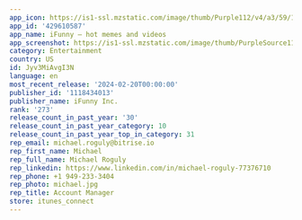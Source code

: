 ```yaml
---
app_icon: https://is1-ssl.mzstatic.com/image/thumb/Purple112/v4/a3/59/1b/a3591b4b-9f6d-0993-2a84-2c2ceff47f4e/AppIcon-0-0-1x_U007emarketing-0-7-0-sRGB-85-220.png/1024x1024bb.png
app_id: '429610587'
app_name: iFunny – hot memes and videos
app_screenshot: https://is1-ssl.mzstatic.com/image/thumb/PurpleSource116/v4/df/a9/e1/dfa9e159-a8db-dc84-7a28-67d7a90ae587/68059c86-26fb-41e7-bd2f-fcca502ba6f2_iOS-6.5-1.png/1242x2688bb.png
category: Entertainment
country: US
id: Jyv3MiAvgI3N
language: en
most_recent_release: '2024-02-20T00:00:00'
publisher_id: '1118434013'
publisher_name: iFunny Inc.
rank: '273'
release_count_in_past_year: '30'
release_count_in_past_year_category: 10
release_count_in_past_year_top_in_category: 31
rep_email: michael.roguly@bitrise.io
rep_first_name: Michael
rep_full_name: Michael Roguly
rep_linkedin: https://www.linkedin.com/in/michael-roguly-77376710
rep_phone: +1 949-233-3404
rep_photo: michael.jpg
rep_title: Account Manager
store: itunes_connect
---
```

